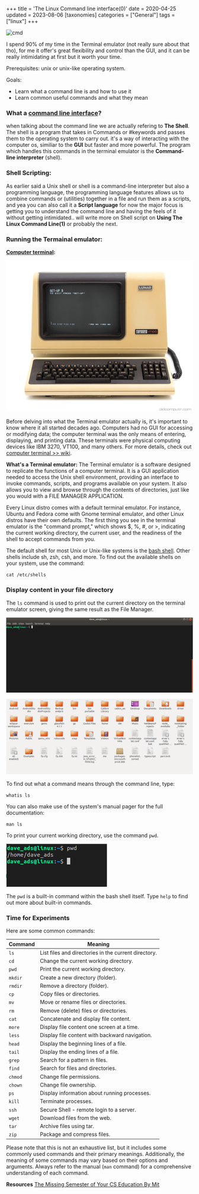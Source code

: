 +++
title = 'The Linux Command line interface(0)'
date = 2020-04-25
updated = 2023-08-06
[taxonomies]
categories = ["General"]
tags = ["linux"]
+++

![cmd](/assets/gifs/cmd.gif)

I spend 90% of my time in the Terminal emulator (not really sure about that tho), for me it offer's great flexibility and control than the GUI, and it can be really intimidating at first but it worth your time.


Prerequisites: unix or unix-like operating system.

Goals:

* Learn what a command line is and how to use it
* Learn common useful commands and what they mean


### What a [command line interface](https://en.wikipedia.org/wiki/Command-line_interface)?

when talking about the command line we are actually refering to **The Shell**. The shell is a program that takes in Commands or #keywords and passes them to the operating system to carry out. it's a way of interacting with the computer os, similiar to the **GUI** but faster and more powerful. The program which handles this commands in the terminal emulator is the **Command-line interpreter** (shell). 


### Shell Scripting:
 
As earlier said a Unix shell or shell is a command-line interpreter but also a programming language, the programming language features allows us to combine commands or (utilities) together in a file and run them as a scripts, and yea you can also call it a **Script language** for now the major focus is getting you to understand the command line and having the feels of it without getting intimidated.. will write more on Shell script on **Using The Linux Command Line(1)** or probably the next.


### Running the Termainal emulator:

**[Computer terminal](https://en.wikipedia.org/wiki/Computer_terminal):**<br>


![termainal](/assets/images/terminal.png)

Before delving into what the Terminal emulator actually is, it's important to know where it all started decades ago. Computers had no GUI for accessing or modifying data; the computer terminal was the only means of entering, displaying, and printing data. These terminals were physical computing devices like IBM 3270, VT100, and many others. For more details, check out [computer terminal >> wiki](https://en.wikipedia.org/wiki/Computer_terminal). 

**What's a Terminal emulator:**
The Terminal emulator is a software designed to replicate the functions of a computer terminal. It is a GUI application needed to access the Unix shell environment, providing an interface to invoke commands, scripts, and programs available on your system. It also allows you to view and browse through the contents of directories, just like you would with a FILE MANAGER APPLICATION.

Every Linux distro comes with a default terminal emulator. For instance, Ubuntu and Fedora come with Gnome terminal emulator, and other Linux distros have their own defaults. The first thing you see in the terminal emulator is the "command prompt," which shows $, %, #, or >, indicating the current working directory, the current user, and the readiness of the shell to accept commands from you.

The default shell for most Unix or Unix-like systems is the [bash shell](https://en.wikipedia.org/wiki/Bash_(Unix_shell)). Other shells include sh, zsh, csh, and more. To find out the available shells on your system, use the command:

```
cat /etc/shells
```

### Display content in your file directory
The `ls` command is used to print out the current directory on the terminal emulator screen, giving the same result as the File Manager.

![ls_cmd](/assets/gifs/ls_cmd.gif)

![file_manager](/assets/images/file_m.png)

To find out what a command means through the command line, type:

```
whatis ls
```

You can also make use of the system's manual pager for the full documentation:

```
man ls
```

To print your current working directory, use the command `pwd`.

![pwd](/assets/images/pwd.png)

The `pwd` is a built-in command within the bash shell itself. Type `help` to find out more about built-in commands.

### Time for Experiments
Here are some common commands:

| Command | Meaning |
|---|---|
| `ls` | List files and directories in the current directory. |
| `cd` | Change the current working directory. |
| `pwd` | Print the current working directory. |
| `mkdir` | Create a new directory (folder). |
| `rmdir` | Remove a directory (folder). |
| `cp` | Copy files or directories. |
| `mv` | Move or rename files or directories. |
| `rm` | Remove (delete) files or directories. |
| `cat` | Concatenate and display file content. |
| `more` | Display file content one screen at a time. |
| `less` | Display file content with backward navigation. |
| `head` | Display the beginning lines of a file. |
| `tail` | Display the ending lines of a file. |
| `grep` | Search for a pattern in files. |
| `find` | Search for files and directories. |
| `chmod` | Change file permissions. |
| `chown` | Change file ownership. |
| `ps` | Display information about running processes. |
| `kill` | Terminate processes. |
| `ssh` | Secure Shell - remote login to a server. |
| `wget` | Download files from the web. |
| `tar` | Archive files using tar. |
| `zip` | Package and compress files. |


Please note that this is not an exhaustive list, but it includes some commonly used commands and their primary meanings. Additionally, the meaning of some commands may vary based on their options and arguments. Always refer to the manual (`man` command) for a comprehensive understanding of each command.

**Resources**
[The Missing Semester of Your CS Education By Mit](https://missing.csail.mit.edu/)